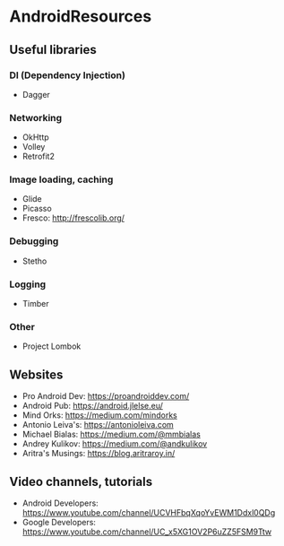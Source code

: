 # AndroidResources

## Useful libraries
### DI (Dependency Injection)
- Dagger
### Networking
- OkHttp
- Volley
- Retrofit2
### Image loading, caching
- Glide
- Picasso
- Fresco: http://frescolib.org/
### Debugging
- Stetho
### Logging
- Timber
### Other
- Project Lombok

## Websites
- Pro Android Dev: https://proandroiddev.com/
- Android Pub: https://android.jlelse.eu/
- Mind Orks: https://medium.com/mindorks
- Antonio Leiva's: https://antonioleiva.com
- Michael Bialas: https://medium.com/@mmbialas
- Andrey Kulikov: https://medium.com/@andkulikov
- Aritra's Musings: https://blog.aritraroy.in/

## Video channels, tutorials
- Android Developers: https://www.youtube.com/channel/UCVHFbqXqoYvEWM1Ddxl0QDg
- Google Developers: https://www.youtube.com/channel/UC_x5XG1OV2P6uZZ5FSM9Ttw
